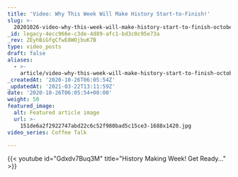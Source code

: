 ```yaml
---
title: 'Video: Why This Week Will Make History Start-to-Finish!'
slug: >-
  20201026-video-why-this-week-will-make-history-start-to-finish-october-26-nov-1
_id: legacy-4ecc966e-c3de-4d89-afc1-bd3c0c95e73a
_rev: ZEyhBiGfgCfwE8WOjbuK7B
type: video_posts
draft: false
aliases:
  - >-
    article/video-why-this-week-will-make-history-start-to-finish-october-26-nov-1/
_createdAt: '2020-10-26T06:05:54Z'
_updatedAt: '2021-03-22T13:11:59Z'
date: '2020-10-26T06:05:54+00:00'
weight: 50
featured_image:
  alt: Featured article image
  url: >-
    151de6a2f2922747abd22c6c52f980bad5c15ce3-1688x1420.jpg
video_series: Coffee Talk

---
```

{{< youtube id="Gdxdv7Buq3M" title="History Making Week! Get Ready..." >}}